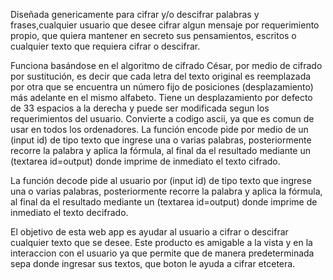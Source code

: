 
Diseñada genericamente para cifrar y/o descifrar palabras y frases,cualquier usuario que desee cifrar algun mensaje por requerimiento propio, que quiera mantener en secreto sus pensamientos, escritos o cualquier texto que requiera cifrar o descifrar.

Funciona basándose en el algoritmo de cifrado César, por medio de cifrado por sustitución, es decir que cada letra del texto original es reemplazada por otra que se encuentra un número fijo de posiciones (desplazamiento) más adelante en el mismo alfabeto.
Tiene un desplazamiento por defecto de 33 espacios a la derecha y puede ser modificada segun los requerimientos del usuario.
Convierte a codigo ascii, ya que es comun de usar en todos los ordenadores.
La función encode pide por medio de un (input id) de tipo texto que ingrese una o varias palabras, posteriormente recorre la palabra y aplica la fórmula, al final da el resultado mediante un (textarea id=output) donde imprime de inmediato el texto cifrado.

La función decode pide al usuario por (input id) de tipo texto que ingrese una o varias palabras, posteriormente recorre la palabra y aplica la fórmula, al final da el resultado mediante un (textarea id=output) donde imprime de inmediato el texto decifrado.

El objetivo de esta web app es ayudar al usuario a cifrar o descifrar cualquier texto que se desee.
Este producto es amigable a la vista y en la interaccion con el usuario ya que permite que de manera predeterminada sepa donde ingresar sus textos, que boton le ayuda a cifrar etcetera.

